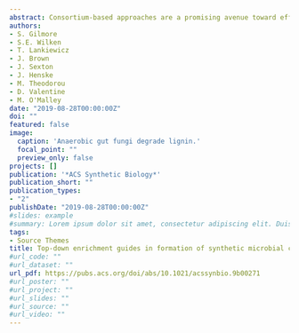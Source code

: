 ```yaml
---
abstract: Consortium-based approaches are a promising avenue toward efficient bioprocessing. However, many complex microbial interactions dictate community dynamics and stability that must be replicated in synthetic systems. The rumen and/or hindguts of large mammalian herbivores harbor complex communities of biomass-degrading fungi and bacteria, as well as archaea and protozoa that work collectively to degrade lignocellulose, yet the microbial interactions responsible for stability, resilience, and activity of the community remain largely uncharacterized. In this work, we demonstrate a “top-down” enrichment-based methodology for selecting a minimal but effective lignocellulose-degrading community that produces methane-rich fermentation gas (biogas). The resulting enrichment consortium produced 0.75–1.9-fold more fermentation gas at 1.4–2.1 times the rate compared to a monoculture of fungi from the enrichment. Metagenomic sequencing of the top-down enriched consortium revealed genomes encoding for functional compartmentalization of the community, spread across an anaerobic fungus (Piromyces), a bacterium (Sphaerochaeta), and two methanogenic archaea (Methanosphaera and Methanocorpusculum). Guided by the composition of the top-down enrichment, several synthetic cocultures were formed from the “bottom-up” using previously isolated fungi, Neocallimastix californiae and Anaeromyces robustus paired with the methanogen Methanobacterium bryantii. While cross-feeding occurred in synthetic co-cultures, removal of fungal metabolites by methanogens did not increase the rate of gas production or the rate of substrate deconstruction by the synthetic community relative to fungal monocultures. Metabolomic characterization verified that syntrophy was established within synthetic co-cultures, which generated methane at similar concentrations compared to the enriched consortium but lacked the temporal stability (resilience) seen in the native system. Taken together, deciphering the membership and metabolic potential of an enriched gut consortium enables the design of methanogenic synthetic co-cultures. However, differences in the growth rate and stability of enriched versus synthetic consortia underscore the difficulties in mimicking naturally occurring syntrophy in synthetic systems.
authors:
- S. Gilmore
- S.E. Wilken
- T. Lankiewicz
- J. Brown
- J. Sexton
- J. Henske
- M. Theodorou
- D. Valentine
- M. O'Malley
date: "2019-08-28T00:00:00Z"
doi: ""
featured: false
image:
  caption: 'Anaerobic gut fungi degrade lignin.'
  focal_point: ""
  preview_only: false
projects: []
publication: '*ACS Synthetic Biology*'
publication_short: ""
publication_types:
- "2"
publishDate: "2019-08-28T00:00:00Z"
#slides: example
#summary: Lorem ipsum dolor sit amet, consectetur adipiscing elit. Duis posuere tellus ac convallis placerat. Proin tincidunt magna sed ex sollicitudin condimentum.
tags:
- Source Themes
title: Top-down enrichment guides in formation of synthetic microbial consortia for biomass degradation
#url_code: ""
#url_dataset: ""
url_pdf: https://pubs.acs.org/doi/abs/10.1021/acssynbio.9b00271
#url_poster: ""
#url_project: ""
#url_slides: ""
#url_source: ""
#url_video: ""
---
```

